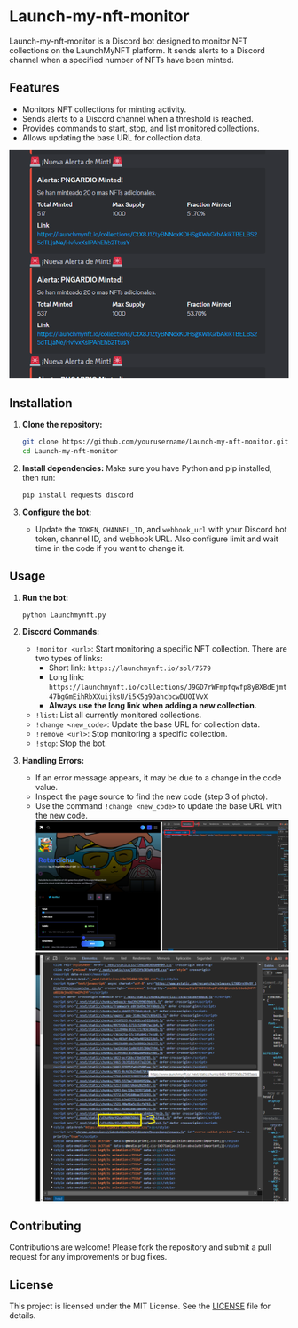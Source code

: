 # Launch-my-nft-monitor

Launch-my-nft-monitor is a Discord bot designed to monitor NFT collections on the LaunchMyNFT platform. It sends alerts to a Discord channel when a specified number of NFTs have been minted.

## Features

- Monitors NFT collections for minting activity.
- Sends alerts to a Discord channel when a threshold is reached.
- Provides commands to start, stop, and list monitored collections.
- Allows updating the base URL for collection data.

![alt text](image-2.png)

## Installation

1. **Clone the repository:**
   ```bash
   git clone https://github.com/yourusername/Launch-my-nft-monitor.git
   cd Launch-my-nft-monitor
   ```

2. **Install dependencies:**
   Make sure you have Python and pip installed, then run:
   ```bash
   pip install requests discord
   ```

3. **Configure the bot:**
   - Update the `TOKEN`, `CHANNEL_ID`, and `webhook_url` with your Discord bot token, channel ID, and webhook URL. Also configure limit and wait time in the code if you want to change it.

## Usage

1. **Run the bot:**
   ```bash
   python Launchmynft.py
   ```

2. **Discord Commands:**
   - `!monitor <url>`: Start monitoring a specific NFT collection. There are two types of links:
     - Short link: `https://launchmynft.io/sol/7579`
     - Long link: `https://launchmynft.io/collections/J9GD7rWFmpfqwfp8yBXBdEjmt47bgGmEihRbXXuijksU/i5K5g9OahcbcwDUOIVvX`
     - **Always use the long link when adding a new collection.**
   - `!list`: List all currently monitored collections.
   - `!change <new_code>`: Update the base URL for collection data.
   - `!remove <url>`: Stop monitoring a specific collection.
   - `!stop`: Stop the bot.

3. **Handling Errors:**
   - If an error message appears, it may be due to a change in the code value.
   - Inspect the page source to find the new code (step 3 of photo).
   - Use the command `!change <new_code>` to update the base URL with the new code.
   ![alt text](image.png)
   ![alt text](image-1.png)

## Contributing

Contributions are welcome! Please fork the repository and submit a pull request for any improvements or bug fixes.

## License

This project is licensed under the MIT License. See the [LICENSE](LICENSE) file for details.

